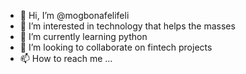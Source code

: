 - 👋 Hi, I’m @mogbonafelifeli
- 👀 I’m interested in technology that helps the masses
- 🌱 I’m currently learning python
- 💞️ I’m looking to collaborate on fintech projects
- 📫 How to reach me ...

<!---
mogbonafelifeli/mogbonafelifeli is a ✨ special ✨ repository because its `README.md` (this file) appears on your GitHub profile.
You can click the Preview link to take a look at your changes.
--->
